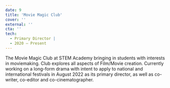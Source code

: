 ```yaml
---
date: 9
title: 'Movie Magic Club'
cover: ''
external: ''
cta: ''
tech:
  - Primary Director |
  - 2020 – Present
---
```


The Movie Magic Club at STEM Academy bringing in students with interests in moviemaking. Club explores all aspects of Film/Movie creation. Currently working on a long-form drama with intent to apply to national and international festivals in August 2022 as its primary director, as well as co-writer, co-editor and co-cinematographer.
